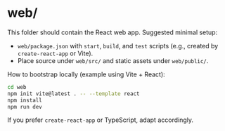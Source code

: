 # web/

This folder should contain the React web app. Suggested minimal setup:

- `web/package.json` with `start`, `build`, and `test` scripts (e.g., created by `create-react-app` or Vite).
- Place source under `web/src/` and static assets under `web/public/`.

How to bootstrap locally (example using Vite + React):

```bash
cd web
npm init vite@latest . -- --template react
npm install
npm run dev
```

If you prefer `create-react-app` or TypeScript, adapt accordingly.
